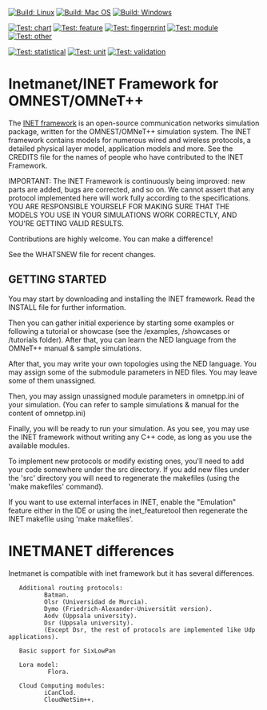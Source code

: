 [![Build: Linux](https://github.com/aarizaq/inetmanet-4.x/actions/workflows/build-linux.yml/badge.svg)](https://github.com/aarizaq/inetmanet-4.x/actions/workflows/build-linux.yml)
[![Build: Mac OS](https://github.com/aarizaq/inetmanet-4.x/actions/workflows/build-macos.yml/badge.svg)](https://github.com/aarizaq/inetmanet-4.x/actions/workflows/build-macos.yml)
[![Build: Windows](https://github.com/aarizaq/inetmanet-4.x/actions/workflows/build-windows.yml/badge.svg)](https://github.com/aarizaq/inetmanet-4.x/actions/workflows/build-windows.yml)

[![Test: chart](https://github.com/aarizaq/inetmanet-4.x/actions/workflows/chart-tests.yml/badge.svg)](https://github.com/aarizaq/inetmanet-4.x/actions/workflows/chart-tests.yml)
[![Test: feature](https://github.com/aarizaq/inetmanet-4.x/actions/workflows/feature-tests.yml/badge.svg)](https://github.com/aarizaq/inetmanet-4.x/actions/workflows/feature-tests.yml)
[![Test: fingerprint](https://github.com/aarizaq/inetmanet-4.x/actions/workflows/fingerprint-tests.yml/badge.svg)](https://github.com/aarizaq/inetmanet-4.x/actions/workflows/fingerprint-tests.yml)
[![Test: module](https://github.com/aarizaq/inetmanet-4.x/actions/workflows/module-tests.yml/badge.svg)](https://github.com/aarizaq/inetmanet-4.x/actions/workflows/module-tests.yml)
[![Test: other](https://github.com/aarizaq/inetmanet-4.x/actions/workflows/other-tests.yml/badge.svg)](https://github.com/aarizaq/inetmanet-4.x/actions/workflows/other-tests.yml)
<!-- [![Test: speed](https://github.com/aarizaq/inetmanet-4.x/actions/workflows/speed-tests.yml/badge.svg)](https://github.com/aarizaq/inetmanet-4.x/actions/workflows/speed-tests.yml) -->
[![Test: statistical](https://github.com/aarizaq/inetmanet-4.x/actions/workflows/statistical-tests.yml/badge.svg)](https://github.com/aarizaq/inetmanet-4.x/actions/workflows/statistical-tests.yml)
[![Test: unit](https://github.com/aarizaq/inetmanet-4.x/actions/workflows/unit-tests.yml/badge.svg)](https://github.com/aarizaq/inetmanet-4.x/actions/workflows/unit-tests.yml)
[![Test: validation](https://github.com/aarizaq/inetmanet-4.x/actions/workflows/validation-tests.yml/badge.svg)](https://github.com/aarizaq/inetmanet-4.x/actions/workflows/validation-tests.yml)

Inetmanet/INET Framework for OMNEST/OMNeT++
=================================

The [INET framework](https://inet.omnetpp.org) is an open-source communication networks
simulation package, written for the OMNEST/OMNeT++ simulation system. The INET
framework contains models for numerous wired and wireless protocols, a detailed
physical layer model, application models and more. See the CREDITS file for the
names of people who have contributed to the INET Framework.

IMPORTANT: The INET Framework is continuously being improved: new parts
are added, bugs are corrected, and so on. We cannot assert that any protocol
implemented here will work fully according to the specifications. YOU ARE
RESPONSIBLE YOURSELF FOR MAKING SURE THAT THE MODELS YOU USE IN YOUR SIMULATIONS
WORK CORRECTLY, AND YOU'RE GETTING VALID RESULTS.

Contributions are highly welcome. You can make a difference!

See the WHATSNEW file for recent changes.


GETTING STARTED
---------------
You may start by downloading and installing the INET framework. Read the INSTALL
file for further information.

Then you can gather initial experience by starting some examples or following a
tutorial or showcase (see the /examples, /showcases or /tutorials folder).
After that, you can learn the NED language from the OMNeT++ manual & sample
simulations.

After that, you may write your own topologies using the NED language. You may
assign some of the submodule parameters in NED files. You may leave some of
them unassigned.

Then, you may assign unassigned module parameters in omnetpp.ini of your
simulation. (You can refer to sample simulations & manual for the content of
omnetpp.ini)

Finally, you will be ready to run your simulation. As you see, you may use
the INET framework without writing any C++ code, as long as you use the
available modules.

To implement new protocols or modify existing ones, you'll need to add your
code somewhere under the src directory. If you add new files under the 'src'
directory you will need to regenerate the makefiles (using the 'make makefiles'
command).

If you want to use external interfaces in INET, enable the "Emulation" feature
either in the IDE or using the inet_featuretool then regenerate the INET makefile
using 'make makefiles'.

INETMANET differences
=================================
Inetmanet is compatible with inet framework but it has several differences.

       Additional routing protocols:
              Batman.
              Olsr (Universidad de Murcia).
              Dymo (Friedrich-Alexander-Universität version).
              Aodv (Uppsala university).
              Dsr (Uppsala university).
              (Except Dsr, the rest of protocols are implemented like Udp applications).

       Basic support for SixLowPan
       
       Lora model:
               Flora.
          
       Cloud Computing modules:
              iCanClod.
              CloudNetSim++.
              
